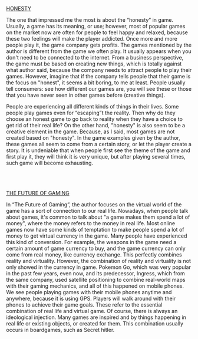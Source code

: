 <a href="http://switch.sjsu.edu/archive/wp/v28/index.html%3Fp=566.html"> HONESTY </a>
<p>The one that impressed me the most is about the “honesty” in game. Usually, a game has its meaning, or use; however, most of popular games on the market now are often for people to feel happy and relaxed, because these two feelings will make the player addicted. Once more and more people play it, the game company gets profits. The games mentioned by the author is different from the game we often play. It usually appears when you don't need to be connected to the internet. From a business perspective, the game must be based on creating new things, which is totally against what author said, because the company needs to attract people to play their games. However, imagine that if the company tells people that their game is the focus on "honest", it seems a bit boring, to me at least. People usually tell consumers: see how different our games are, you will see these or those that you have never seen in other games before (creative things). </p>
<p>People are experiencing all different kinds of things in their lives. Some people play games even for “escaping”t the reality. Then why do they choose an honest game to go back to reality when they have a choice to get rid of their real life? On the other hand, "honesty" is also seem to be a creative element in the game. Because, as I said, most games are not created based on "honesty". In the game examples given by the author, these games all seem to come from a certain story, or let the player create a story. It is undeniable that when people first see the theme of the game and first play it, they will think it is very unique, but after playing several times, such game will become exhausting.</p>
<br>
<br>
<br>
<a href="http://switch.sjsu.edu/archive/wp/v28/index.html%3Fp=571.html"> THE FUTURE OF GAMING </a> 
<p>In “The Future of Gaming”, the author focuses on the virtual world of the game has a sort of connection to our real life. Nowadays, when people talk about games, it's common to talk about "a game makes them spend a lot of money", where the money refers to the money in real life. Most online games now have some kinds of temptation to make people spend a lot of money to get virtual currency in the game. Many people have experienced this kind of conversion. For example, the weapons in the game need a certain amount of game currency to buy, and the game currency can only come from real money, like currency exchange. This perfectly combines reality and virtuality. However, the combination of reality and virtuality is not only showed in the currency in game. Pokemon Go, which was very popular in the past few years, even now, and its predecessor, Ingress, which from the same company, used satellite positioning to combine real-world maps with their gaming mechanics, and all of this happened on mobile phones. We see people playing games with their mobile phones anytime and anywhere, because it is using GPS. Players will walk around with their phones to achieve their game goals. These refer to the essential combination of real life and virtual game. Of course, there is always an ideological injection. Many games are inspired and by things happening in real life or existing objects, or created for them. This combination usually occurs in boardgames, such as Secret hitler.</p>
